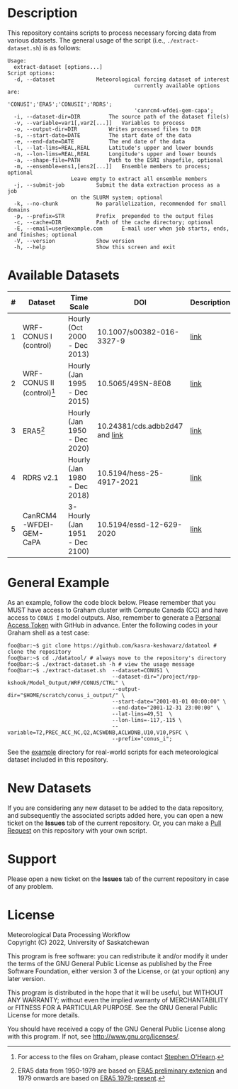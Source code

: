 # Description
This repository contains scripts to process necessary forcing data from various datasets. The general usage of the script (i.e., `./extract-dataset.sh`) is as follows:

```console
Usage:
  extract-dataset [options...]
Script options:
  -d, --dataset				Meteorological forcing dataset of interest
                                        currently available options are:
                                        'CONUSI';'ERA5';'CONUSII';'RDRS';
                                        'canrcm4-wfdei-gem-capa';
  -i, --dataset-dir=DIR			The source path of the dataset file(s)
  -v, --variable=var1[,var2[...]]	Variables to process
  -o, --output-dir=DIR			Writes processed files to DIR
  -s, --start-date=DATE			The start date of the data
  -e, --end-date=DATE			The end date of the data
  -l, --lat-lims=REAL,REAL		Latitude's upper and lower bounds
  -n, --lon-lims=REAL,REAL		Longitude's upper and lower bounds
  -a, --shape-file=PATH			Path to the ESRI shapefile, optional
  -m, --ensemble=ens1,[ens2[...]]	Ensemble members to process; optional
  					Leave empty to extract all ensemble members
  -j, --submit-job			Submit the data extraction process as a job
					on the SLURM system; optional
  -k, --no-chunk			No parallelization, recommended for small domains
  -p, --prefix=STR			Prefix  prepended to the output files
  -c, --cache=DIR			Path of the cache directory; optional
  -E, --email=user@example.com		E-mail user when job starts, ends, and finishes; optional
  -V, --version				Show version
  -h, --help				Show this screen and exit

```
# Available Datasets
|#|Dataset                   |Time Scale                      |DOI                      |Description          |
|-|--------------------------|--------------------------------|-------------------------|---------------------|
|1|WRF-CONUS I (control)     |Hourly (Oct 2000 - Dec 2013)    |10.1007/s00382-016-3327-9|[link](conus_i)      |
|2|WRF-CONUS II (control)[^1]|Hourly (Jan 1995 - Dec 2015)    |10.5065/49SN-8E08        |[link](conus_ii)     |
|3|ERA5[^2]                  |Hourly (Jan 1950 - Dec 2020)    |10.24381/cds.adbb2d47 and [link](https://cds.climate.copernicus.eu/cdsapp#!/dataset/reanalysis-era5-single-levels-preliminary-back-extension?tab=overview)|[link](era5)|
|4|RDRS v2.1                 |Hourly (Jan 1980 - Dec 2018)    |10.5194/hess-25-4917-2021|[link](rdrs)         |
|5|CanRCM4-WFDEI-GEM-CaPA    |3-Hourly (Jan 1951 - Dec 2100)  |10.5194/essd-12-629-2020 |[link](canrcm4_wfdei_gem_capa)|


[^1]: For access to the files on Graham, please contact [Stephen O'Hearn](mailto:sdo124@mail.usask.ca).
[^2]: ERA5 data from 1950-1979 are based on [ERA5 preliminary extenion](https://cds.climate.copernicus.eu/cdsapp#!/dataset/reanalysis-era5-single-levels-preliminary-back-extension?tab=overview) and 1979 onwards are based on [ERA5 1979-present](https://doi.org/10.24381/cds.adbb2d47). 

# General Example 
As an example, follow the code block below. Please remember that you MUST have access to Graham cluster with Compute Canada (CC) and have access to `CONUS I` model outputs. Also, remember to generate a [Personal Access Token](https://docs.github.com/en/authentication/keeping-your-account-and-data-secure/creating-a-personal-access-token) with GitHub in advance. Enter the following codes in your Graham shell as a test case:

```console
foo@bar:~$ git clone https://github.com/kasra-keshavarz/datatool # clone the repository
foo@bar:~$ cd ./datatool/ # always move to the repository's directory
foo@bar:~$ ./extract-dataset.sh -h # view the usage message
foo@bar:~$ ./extract-dataset.sh  --dataset=CONUS1 \
                                 --dataset-dir="/project/rpp-kshook/Model_Output/WRF/CONUS/CTRL" \
                                 --output-dir="$HOME/scratch/conus_i_output/" \
                                 --start-date="2001-01-01 00:00:00" \
                                 --end-date="2001-12-31 23:00:00" \
                                 --lat-lims=49,51  \
                                 --lon-lims=-117,-115 \
                                 --variable=T2,PREC_ACC_NC,Q2,ACSWDNB,ACLWDNB,U10,V10,PSFC \
                                 --prefix="conus_i";
```
See the [example](./example) directory for real-world scripts for each meteorological dataset included in this repository.


# New Datasets
If you are considering any new dataset to be added to the data repository, and subsequently the associated scripts added here, you can open a new ticket on the **Issues** tab of the current repository. Or, you can make a [Pull Request](https://docs.github.com/en/pull-requests/collaborating-with-pull-requests/proposing-changes-to-your-work-with-pull-requests/creating-a-pull-request) on this repository with your own script.

# Support
Please open a new ticket on the **Issues** tab of the current repository in case of any problem.

# License
Meteorological Data Processing Workflow<br>
Copyright (C) 2022, University of Saskatchewan<br>

This program is free software: you can redistribute it and/or modify
it under the terms of the GNU General Public License as published by
the Free Software Foundation, either version 3 of the License, or
(at your option) any later version.

This program is distributed in the hope that it will be useful,
but WITHOUT ANY WARRANTY; without even the implied warranty of
MERCHANTABILITY or FITNESS FOR A PARTICULAR PURPOSE.  See the
GNU General Public License for more details.

You should have received a copy of the GNU General Public License
along with this program.  If not, see <http://www.gnu.org/licenses/>.


